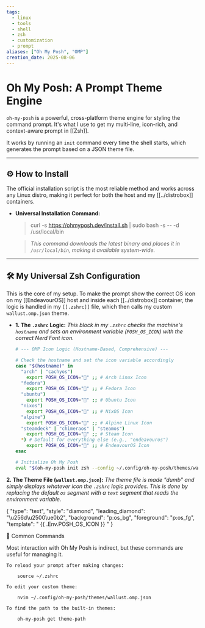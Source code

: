 ```yaml
---
tags:
  - linux
  - tools
  - shell
  - zsh
  - customization
  - prompt
aliases: ["Oh My Posh", "OMP"]
creation_date: 2025-08-06
---
```


# Oh My Posh: A Prompt Theme Engine

`oh-my-posh` is a powerful, cross-platform theme engine for styling the command prompt. It's what I use to get my multi-line, icon-rich, and context-aware prompt in [[Zsh]].

It works by running an `init` command every time the shell starts, which generates the prompt based on a JSON theme file.

---
## ⚙️ How to Install
The official installation script is the most reliable method and works across any Linux distro, making it perfect for both the host and my [[../distrobox]] containers.

- **Universal Installation Command:**
  > curl -s https://ohmyposh.dev/install.sh | sudo bash -s -- -d /usr/local/bin
  
  > *This command downloads the latest binary and places it in `/usr/local/bin`, making it available system-wide.*

---
## 🛠️ My Universal Zsh Configuration
This is the core of my setup. To make the prompt show the correct OS icon on my [[EndeavourOS]] host and inside each [[../distrobox]] container, the logic is handled in my `[[.zshrc]]` file, which then calls my custom `wallust.omp.json` theme.

- **1. The `.zshrc` Logic:**
  *This block in my `.zshrc` checks the machine's `hostname` and sets an environment variable (`POSH_OS_ICON`) with the correct Nerd Font icon.*
  ```zsh
  # --- OMP Icon Logic (Hostname-Based, Comprehensive) ---

  # Check the hostname and set the icon variable accordingly
  case "$(hostname)" in
    "arch" | "cachyos")
      export POSH_OS_ICON="" ;; # Arch Linux Icon
    "fedora")
      export POSH_OS_ICON="" ;; # Fedora Icon
    "ubuntu")
      export POSH_OS_ICON="" ;; # Ubuntu Icon
    "nixos")
      export POSH_OS_ICON="" ;; # NixOS Icon
    "alpine")
      export POSH_OS_ICON="" ;; # Alpine Linux Icon
    "steamdeck" | "chimeraos" | "steamos")
      export POSH_OS_ICON="" ;; # Steam Icon
    *) # Default for everything else (e.g., "endeavouros")
      export POSH_OS_ICON="" ;; # EndeavourOS Icon
  esac

  # Initialize Oh My Posh
  eval "$(oh-my-posh init zsh --config ~/.config/oh-my-posh/themes/wallust.omp.json)"

**2. The Theme File (`wallust.omp.json`):** _The theme file is made "dumb" and simply displays whatever icon the `.zshrc` logic provides. This is done by replacing the default `os` segment with a `text` segment that reads the environment variable._

{
  "type": "text",
  "style": "diamond",
  "leading_diamond": "\u256d\u2500\ue0b2",
  "background": "p:os_bg",
  "foreground": "p:os_fg",
  "template": " {{ .Env.POSH_OS_ICON }} "
}

🚀 Common Commands

Most interaction with Oh My Posh is indirect, but these commands are useful for managing it.

    To reload your prompt after making changes:

        source ~/.zshrc

    To edit your custom theme:

        nvim ~/.config/oh-my-posh/themes/wallust.omp.json

    To find the path to the built-in themes:

        oh-my-posh get theme-path
